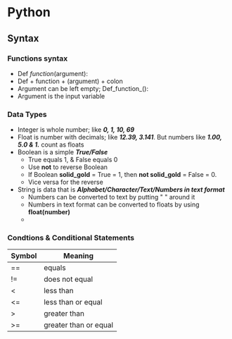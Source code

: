 # Python
## Syntax
### Functions syntax
* Def _function_(argument):
* Def + function + (argument) + colon
* Argument can be left empty; Def_function_():
* Argument is the input variable

### Data Types
* Integer is whole number; like ***0, 1, 10, 69***
* Float is number with decimals; like ***12.39, 3.141***. But numbers like ***1.00, 5.0 & 1.*** count as floats
* Boolean is a simple ***True/False***
  - True equals 1, & False equals 0
  - Use **not** to reverse Boolean
  - If Boolean **solid_gold** = True = 1, then **not solid_gold** = False = 0.
  - Vice versa for the reverse
* String is data that is ***Alphabet/Character/Text/Numbers in text format***
  + Numbers can be converted to text by putting " " around it
  + Numbers in text format can be converted to floats by using **float(number)**
  + 

### Condtions & Conditional Statements
Symbol | Meaning |
--- | --- |
== | equals |
!= | does not equal |
< | less than |
<= | less than or equal |
> | greater than |
>= | greater than or equal |

